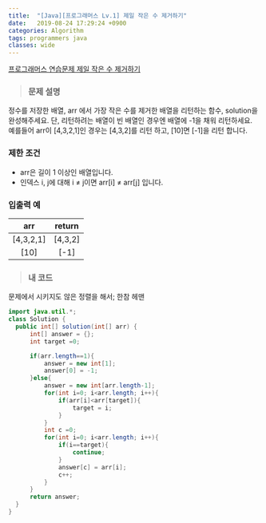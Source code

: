 ```yaml
---
title:  "[Java][프로그래머스 Lv.1] 제일 작은 수 제거하기"
date:   2019-08-24 17:29:24 +0900
categories: Algorithm
tags: programmers java
classes: wide
---  
```


[프로그래머스 연습문제 제일 작은 수 제거하기](https://programmers.co.kr/learn/courses/30/lessons/12935)   

> ### 문제 설명    

정수를 저장한 배열, arr 에서 가장 작은 수를 제거한 배열을 리턴하는 함수, solution을 완성해주세요. 단, 리턴하려는 배열이 빈 배열인 경우엔 배열에 -1을 채워 리턴하세요. 예를들어 arr이 [4,3,2,1]인 경우는 [4,3,2]를 리턴 하고, [10]면 [-1]을 리턴 합니다.  

### 제한 조건  

- arr은 길이 1 이상인 배열입니다.
- 인덱스 i, j에 대해 i ≠ j이면 arr[i] ≠ arr[j] 입니다.

### 입출력 예  

|    arr    	|  return 	|
|:---------:	|:-------:	|
| [4,3,2,1] 	| [4,3,2] 	|
| [10]      	| [-1]    	|

>### 내 코드  

문제에서 시키지도 않은 정렬을 해서; 한참 헤맨  

```java
import java.util.*;
class Solution {
  public int[] solution(int[] arr) {
      int[] answer = {};
      int target =0;

      if(arr.length==1){
          answer = new int[1];
          answer[0] = -1;
      }else{
          answer = new int[arr.length-1];
          for(int i=0; i<arr.length; i++){
              if(arr[i]<arr[target]){
                  target = i;
              }
          }
          int c =0;
          for(int i=0; i<arr.length; i++){
              if(i==target){
                  continue;
              }
              answer[c] = arr[i];
              c++;
          }
      }
      return answer;
  }
}
```
